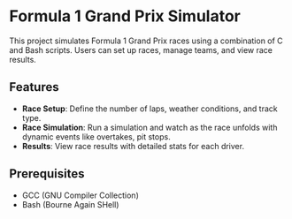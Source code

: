 # Formula 1 Grand Prix Simulator

This project simulates Formula 1 Grand Prix races using a combination of C and Bash scripts. Users can set up races, manage teams, and view race results. 

## Features

- **Race Setup**: Define the number of laps, weather conditions, and track type.
- **Race Simulation**: Run a simulation and watch as the race unfolds with dynamic events like overtakes, pit stops.
- **Results**: View race results with detailed stats for each driver.

## Prerequisites

- GCC (GNU Compiler Collection)
- Bash (Bourne Again SHell)
